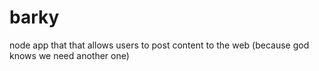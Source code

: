 barky
=====

node app that that allows users to post content to the web (because god knows we need another one)
